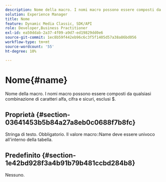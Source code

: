 ```yaml
---
description: Nome della macro. I nomi macro possono essere composti da qualsiasi combinazione di caratteri alfa, cifra e sicuri, esclusi $.
solution: Experience Manager
title: Nome
feature: Dynamic Media Classic, SDK/API
role: Developer,Business Practitioner
exl-id: ea50ddab-2a37-4f09-a9d7-ed19829dd0e6
source-git-commit: 1ec8b59f442eb96c6c3f5f1405d57a38a86bd056
workflow-type: tm+mt
source-wordcount: '55'
ht-degree: 10%

---
```


# Nome{#name}

Nome della macro. I nomi macro possono essere composti da qualsiasi combinazione di caratteri alfa, cifra e sicuri, esclusi $.

## Proprietà {#section-03641453b5b84a27a8eb0c0688f7b8fc}

Stringa di testo. Obbligatorio. Il valore macro::Name deve essere univoco all&#39;interno della tabella.

## Predefinito {#section-1e42bd928f3a4b91b79b481ccbd284b8}

Nessuno.
